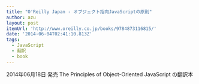 ```yaml
---
title: "O'Reilly Japan - オブジェクト指向JavaScriptの原則"
author: azu
layout: post
itemUrl: 'http://www.oreilly.co.jp/books/9784873116815/'
date: '2014-06-04T02:41:10.813Z'
tags:
  - JavaScript
  - 翻訳
  - book
---
```

2014年06月18日 発売
The Principles of Object-Oriented JavaScript の翻訳本
